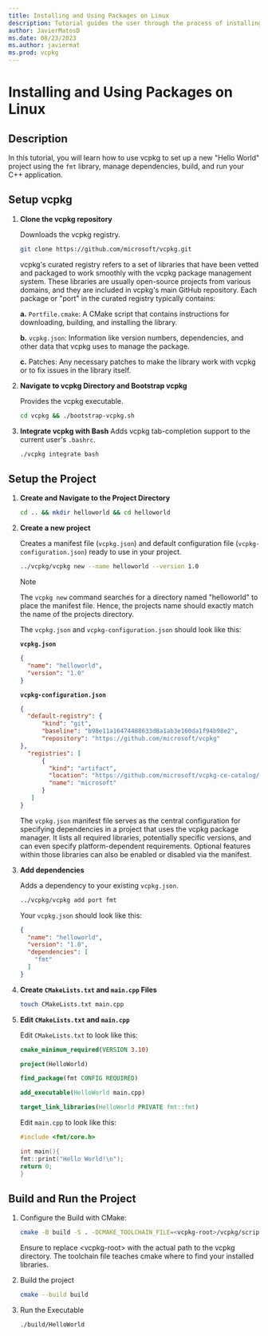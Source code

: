 ```yaml
---
title: Installing and Using Packages on Linux
description: Tutorial guides the user through the process of installing and using packages on Linux with vcpkg.
author: JavierMatosD
ms.date: 08/23/2023
ms.author: javiermat
ms.prod: vcpkg
---
```

# Installing and Using Packages on Linux

## Description

In this tutorial, you will learn how to use vcpkg to set up a new "Hello World" project using the `fmt` library, manage dependencies, build, and run your C++ application. 

## Setup vcpkg

1. **Clone the vcpkg repository**

   Downloads the vcpkg registry.

    ```bash
    git clone https://github.com/microsoft/vcpkg.git
    ```

   vcpkg's curated registry refers to a set of libraries that have been vetted and packaged to work smoothly with the vcpkg package management system. These libraries are usually open-source projects from various domains, and they are included in vcpkg's main GitHub repository. Each package or "port" in the curated registry typically contains:

   **a.** `Portfile.cmake`: A CMake script that contains instructions for downloading, building, and installing the library.

   **b.** `vcpkg.json`: Information like version numbers, dependencies, and other data that vcpkg uses to manage the package.

   **c.** Patches: Any necessary patches to make the library work with vcpkg or to fix issues in the library itself.

2. **Navigate to vcpkg Directory and Bootstrap vcpkg**

   Provides the vcpkg executable.

    ```bash
    cd vcpkg && ./bootstrap-vcpkg.sh
    ```

3. **Integrate vcpkg with Bash**
   Adds vcpkg tab-completion support to the current user's `.bashrc`.

    ```bash
    ./vcpkg integrate bash
    ```

## Setup the Project

1. **Create and Navigate to the Project Directory**

    ```bash
    cd .. && mkdir helloworld && cd helloworld
    ```

2. **Create a new project**

    Creates a manifest file (`vcpkg.json`) and default configuration file (`vcpkg-configuration.json`)
ready to use in your project.

    ```bash
    ../vcpkg/vcpkg new --name helloworld --version 1.0
    ```

    >[!NOTE]
    >The `vcpkg new` command searches for a directory named "helloworld" to place the manifest file. Hence, the projects name should exactly match the name of the projects directory.
  
    The `vcpkg.json` and `vcpkg-configuration.json` should look like this:

    **`vcpkg.json`**

    ```json
    {
      "name": "helloworld",
      "version": "1.0"
    }
    ```

    **`vcpkg-configuration.json`**

    ```json
    {
      "default-registry": {
          "kind": "git",
          "baseline": "b98e11a16474488633d8a1ab3e160da1f94b98e2",
          "repository": "https://github.com/microsoft/vcpkg"
    },
      "registries": [
          {
            "kind": "artifact",
            "location": "https://github.com/microsoft/vcpkg-ce-catalog/archive/refs/heads/main.zip",
            "name": "microsoft"
          }
       ]
    }
    ```

    The `vcpkg.json` manifest file serves as the central configuration for specifying dependencies in a project that uses the vcpkg package manager. It lists all required libraries, potentially specific versions, and can even specify platform-dependent requirements. Optional features within those libraries can also be enabled or disabled via the manifest. 

1. **Add dependencies**

    Adds a dependency to your existing `vcpkg.json`.

   ```bash
   ../vcpkg/vcpkg add port fmt
   ```

   Your `vcpkg.json` should look like this:

    ```json
    {
      "name": "helloworld",
      "version": "1.0",
      "dependencies": [
        "fmt"
      ]
    }
    ```

2. **Create `CMakeLists.txt` and `main.cpp` Files**

    ```bash
    touch CMakeLists.txt main.cpp
    ```

3. **Edit `CMakeLists.txt` and `main.cpp`**

    Edit `CMakeLists.txt` to look like this:

    ```cmake
    cmake_minimum_required(VERSION 3.10)

    project(HelloWorld)

    find_package(fmt CONFIG REQUIRED)

    add_executable(HelloWorld main.cpp)

    target_link_libraries(HelloWorld PRIVATE fmt::fmt)
    ```

    Edit `main.cpp` to look like this:

    ```cpp
    #include <fmt/core.h>

    int main(){
    fmt::print("Hello World!\n");
    return 0;
    }
    ```

## Build and Run the Project

1. Configure the Build with CMake:

    ```bash
    cmake -B build -S . -DCMAKE_TOOLCHAIN_FILE=<vcpkg-root>/vcpkg/scripts/buildsystems/vcpkg.cmake
    ```

    Ensure to replace \<vcpkg-root\> with the actual path to the vcpkg directory. The toolchain file teaches cmake where to find your installed libraries.

2. Build the project

    ```bash
    cmake --build build
    ```

3. Run the Executable

    ```bash
    ./build/HelloWorld
    ```
